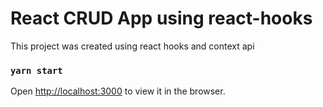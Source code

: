 # React CRUD App using react-hooks

This project was created using react hooks and context api

### `yarn start`
Open [http://localhost:3000](http://localhost:3000) to view it in the browser.
